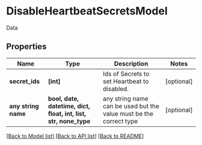 # DisableHeartbeatSecretsModel

Data

## Properties
Name | Type | Description | Notes
------------ | ------------- | ------------- | -------------
**secret_ids** | **[int]** | Ids of Secrets to set Heartbeat to disabled. | [optional] 
**any string name** | **bool, date, datetime, dict, float, int, list, str, none_type** | any string name can be used but the value must be the correct type | [optional]

[[Back to Model list]](../README.md#documentation-for-models) [[Back to API list]](../README.md#documentation-for-api-endpoints) [[Back to README]](../README.md)


